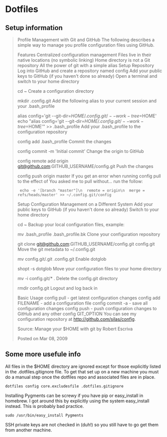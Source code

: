 # Dotfiles

## Setup information

>  Profile Management with Git and GitHub
>  The following describes a simple way to manage you profile configuration files using GitHub.
>  
>  Features
>  Centralized configuration management
>  Files live in their native locations (no symbolic linking)
>  Home directory is not a Git repository
>  All the power of git with a simple alias
>  Setup Repository
>  Log into GitHub and create a repository named config
>  Add your public keys to GitHub (if you haven't done so already)
>  Open a terminal and switch to your home directory
>  
>  cd ~
>  Create a configuration directory
>  
>  mkdir .config.git
>  Add the following alias to your current session and your .bash_profile
>  
>  alias config='git --git-dir=$HOME/.config.git/ --work-tree=$HOME'
>  echo "alias config='git --git-dir=$HOME/.config.git/ --work-tree=$HOME'" >> .bash_profile
>  Add your .bash_profile to the configuration repository
>  
>  config add .bash_profile
>  Commit the changes
>  
>  config commit -m 'Initial commit'
>  Change the origin to GitHub
>  
>  config remote add origin git@github.com:GITHUB_USERNAME/config.git
>  Push the changes
>  
>  config push origin master
>  If you get an error when running config pull to the effect of You asked me to pull without... run the follow:
>  
>      echo -e '[branch "master"]\n  remote = origin\n  merge = refs/heads/master' >> ~/.config.git/config
>  Setup Configuration Management on a Different System
>  Add your public keys to GitHub (if you haven't done so already)
>  Switch to your home directory
>  
>  cd ~
>  Backup your local configuration files, example:
>  
>  mv .bash_profile .bash_profile.bk
>  Clone your configuration repository
>  
>  git clone git@github.com:GITHUB_USERNAME/config.git config.git
>  Move the git metadata to ~/.config.git
>  
>  mv config.git/.git .config.git
>  Enable dotglob
>  
>  shopt -s dotglob
>  Move your configuration files to your home directory
>  
>  mv -i config.git/* .
>  Delete the config.git directory
>  
>  rmdir config.git
>  Logout and log back in
>  
>  Basic Usage
>  config pull - get latest configuration changes
>  config add FILENAME - add a configuration file
>  config commit -a - save all configuration changes
>  config push - push configuration changes to GitHub
>  and any other config GIT_OPTION
>  You can see my configuration repository at http://github.com/silas/config.
>  
>  Source: Manage your $HOME with git by Robert Escriva
>  
>  Posted on Mar 08, 2009

## Some more usefule info

All files in the $HOME directory are ignored except for thsoe explicitly listed
in the .dotfiles.gitignore file. To get that set up on a new machine you must
do a manual step once the dotfiles repo and associated files are in place.

    dotfiles config core.excludesfile .dotfiles.gitignore

Installing Pygments can be screwy if you have pip or easy_install in homebrew.
I got around this by explicitly using the system easy_install instead. This is
probably bad practice.

    sudo /usr/bin/easy_install Pygments

SSH private keys are not checked in (duh!) so you still have to go get them
from another machine.
